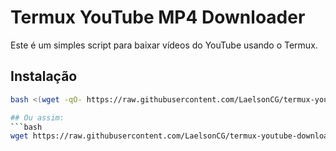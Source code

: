 # Termux YouTube MP4 Downloader

Este é um simples script para baixar vídeos do YouTube usando o Termux.

## Instalação

```bash
bash <(wget -qO- https://raw.githubusercontent.com/LaelsonCG/termux-youtube-downloader/main/install)```

## Ou assim:
```bash
wget https://raw.githubusercontent.com/LaelsonCG/termux-youtube-downloader/main/install && chmod +x install && ./install && rm install```
